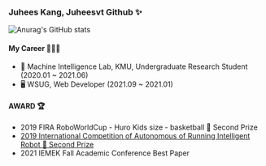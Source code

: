 ### Juhees Kang, Juheesvt Github ✨ 
  
  
    

![Anurag's GitHub stats](https://github-readme-stats.vercel.app/api?username=juheesvt&show_icons=true&theme=radical)

  
    

#### My Career 👩🏻‍💻 
- 🤖 Machine Intelligence Lab, KMU, Undergraduate Research Student (2020.01 ~ 2021.06)
- 🖥️ WSUG, Web Developer (2021.09 ~ 2021.01)

#### AWARD 🏆
- 2019 FIRA RoboWorldCup - Huro Kids size - basketball 🥈 Second Prize
- [2019 International Competition of Autonomous of Running Intelligent Robot 🥈 Second Prize](https://m.kookmin.ac.kr/comm/board/user/be8e117863cfd580d7ed5931a799207c/view.do?dataSeq=1069743)
- 2021 IEMEK Fall Academic Conference Best Paper



<!--

#### Tech
Python C/C++ JAVA HTML5 CSS3 JS
MongoDB MySQL OpenCV MFC WordPress
Docker AWS 
Super Resolution Classification Object Detection 
-->
